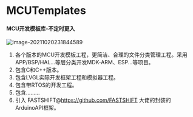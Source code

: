 # MCUTemplates

#### MCU开发模板库-不定时更入

![image-20211020231844589](https://i.loli.net/2021/10/20/yadiQ4ZoOUn5YK9.png)

1. 各个版本的MCU开发模板工程，更简洁、合理的文件分类管理工程。采用APP/BSP/HAL...等层分类开发MDK-ARM、ESP...等项目。
2. 包含C和C++版本。
3. 包含LVGL实际开发框架工程和模拟器工程。
4. 包含带RTOS的开发工程。
5. 包含.........
6. 引入 FASTSHIFT@https://github.com/FASTSHIFT 大佬的封装的ArduinoAPI框架。

## 

